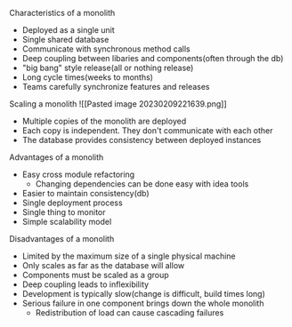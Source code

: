 Characteristics of a monolith

-   Deployed as a single unit
-   Single shared database
-   Communicate with synchronous method calls
-   Deep coupling between libaries and components(often through the db)
-   "big bang" style release(all or nothing release)
-   Long cycle times(weeks to months)
-   Teams carefully synchronize features and releases

Scaling a monolith
![[Pasted image 20230209221639.png]]
-   Multiple copies of the monolith are deployed
-   Each copy is independent. They don't communicate with each other
-   The database provides consistency between deployed instances


Advantages of a monolith

-   Easy cross module refactoring
	-   Changing dependencies can be done easy with idea tools
-   Easier to maintain consistency(db)
-   Single deployment process
-   Single thing to monitor
-   Simple scalability model

Disadvantages of a monolith

-   Limited by the maximum size of a single physical machine
-   Only scales as far as the database will allow
-   Components must be scaled as a group
-   Deep coupling leads to inflexibility
-   Development is typically slow(change is difficult, build times long)
-   Serious failure in one component brings down the whole monolith
	-   Redistribution of load can cause cascading failures
